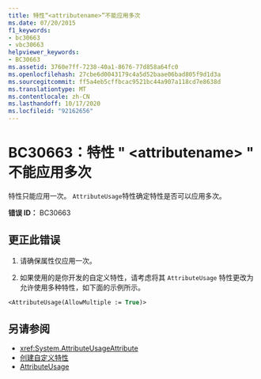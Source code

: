 ```yaml
---
title: 特性“<attributename>”不能应用多次
ms.date: 07/20/2015
f1_keywords:
- bc30663
- vbc30663
helpviewer_keywords:
- BC30663
ms.assetid: 3760e7ff-7238-40a1-8676-77d858a64fc0
ms.openlocfilehash: 27cbe6d0043179c4a5d52baae06bad805f9d1d3a
ms.sourcegitcommit: ff5a4eb5cffbcac9521bc44a907a118cd7e8638d
ms.translationtype: MT
ms.contentlocale: zh-CN
ms.lasthandoff: 10/17/2020
ms.locfileid: "92162656"
---
```

# <a name="bc30663-attribute-attributename-cannot-be-applied-multiple-times"></a>BC30663：特性 " \<attributename> " 不能应用多次

特性只能应用一次。 `AttributeUsage`特性确定特性是否可以应用多次。

 **错误 ID：** BC30663

## <a name="to-correct-this-error"></a>更正此错误

1. 请确保属性仅应用一次。

2. 如果使用的是你开发的自定义特性，请考虑将其 `AttributeUsage` 特性更改为允许使用多种特性，如下面的示例所示。

```vb
<AttributeUsage(AllowMultiple := True)>
```

## <a name="see-also"></a>另请参阅

- <xref:System.AttributeUsageAttribute>
- [创建自定义特性](../../programming-guide/concepts/attributes/creating-custom-attributes.md)
- [AttributeUsage](../../programming-guide/concepts/attributes/attributeusage.md)
